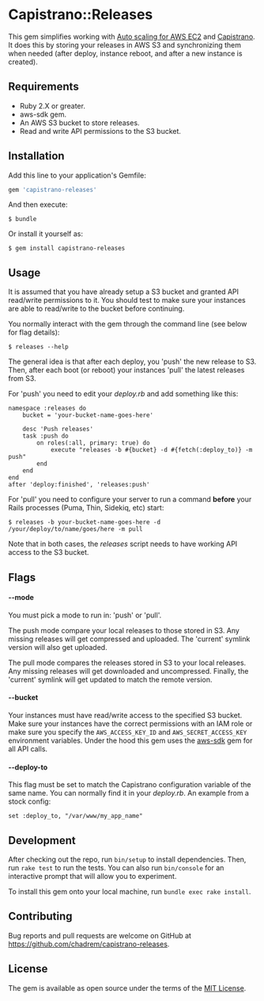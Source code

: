 # Capistrano::Releases

This gem simplifies working with [Auto scaling for AWS EC2](https://aws.amazon.com/autoscaling/) and [Capistrano](http://capistranorb.com). It does this by storing your releases in AWS S3 and synchronizing them when needed (after deploy, instance reboot, and after a new instance is created).

## Requirements

* Ruby 2.X or greater.
* aws-sdk gem.
* An AWS S3 bucket to store releases.
* Read and write API permissions to the S3 bucket.

## Installation

Add this line to your application's Gemfile:

```ruby
gem 'capistrano-releases'
```

And then execute:

    $ bundle

Or install it yourself as:

    $ gem install capistrano-releases

## Usage

It is assumed that you have already setup a S3 bucket and granted API read/write permissions to it.
You should test to make sure your instances are able to read/write to the bucket before continuing.

You normally interact with the gem through the command line (see below for flag details):

    $ releases --help

The general idea is that after each deploy, you 'push' the new release to S3.
Then, after each boot (or reboot) your instances 'pull' the latest releases from S3.

For 'push' you need to edit your *deploy.rb* and add something like this:

    namespace :releases do
        bucket = 'your-bucket-name-goes-here'
        
        desc 'Push releases'
        task :push do
            on roles(:all, primary: true) do
                execute "releases -b #{bucket} -d #{fetch(:deploy_to)} -m push"
            end
        end
    end
    after 'deploy:finished', 'releases:push'

For 'pull' you need to configure your server to run a command **before** your Rails processes (Puma, Thin, Sidekiq, etc) start:

    $ releases -b your-bucket-name-goes-here -d /your/deploy/to/name/goes/here -m pull
    
Note that in both cases, the *releases* script needs to have working API access to the S3 bucket.

## Flags



#### --mode

You must pick a mode to run in: 'push' or 'pull'.

The push mode compare your local releases to those stored in S3.
Any missing releases will get compressed and uploaded.
The 'current' symlink version will also get uploaded.

The pull mode compares the releases stored in S3 to your local releases.
Any missing releases will get downloaded and uncompressed.
Finally, the 'current' symlink will get updated to match the remote version.

#### --bucket

Your instances must have read/write access to the specified S3 bucket.
Make sure your instances have the correct permissions with an IAM role
or make sure you specify the ````AWS_ACCESS_KEY_ID```` and ````AWS_SECRET_ACCESS_KEY```` environment variables.
Under the hood this gem uses the [aws-sdk](https://github.com/aws/aws-sdk-ruby) gem for all API calls.

#### --deploy-to

This flag must be set to match the Capistrano configuration variable of the same name.
You can normally find it in your *deploy.rb*. An example from a stock config:

    set :deploy_to, "/var/www/my_app_name"

## Development

After checking out the repo, run `bin/setup` to install dependencies.
Then, run `rake test` to run the tests.
You can also run `bin/console` for an interactive prompt that will allow you to experiment.

To install this gem onto your local machine, run `bundle exec rake install`.

## Contributing

Bug reports and pull requests are welcome on GitHub at https://github.com/chadrem/capistrano-releases.

## License

The gem is available as open source under the terms of the [MIT License](http://opensource.org/licenses/MIT).
